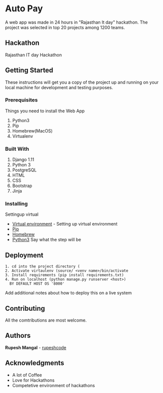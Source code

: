 # Auto Pay
A web app was made in 24 hours in "Rajasthan It day" hackathon.
The project was selected in top 20 projects among 1200 teams.

## Hackathon

Rajasthan IT day Hackathon

## Getting Started

These instructions will get you a copy of the project up and running on your local machine for development and testing purposes. 

### Prerequisites

Things you need to install the Web App

1. Python3
2. Pip
3. Homebrew(MacOS)
4. Virtualenv

### Built With

1. Django 1.11
2. Python 3
3. PostgreSQL
4. HTML
5. CSS
6. Bootstrap
7. Jinja

### Installing

Settingup virtual
* [Virtual environment](http://docs.python-guide.org/en/latest/dev/virtualenvs/) - Setting up virtual environment
* [Pip](http://www.pyladies.com/blog/Get-Your-Mac-Ready-for-Python-Programming/)
* [Homebrew](http://www.pyladies.com/blog/Get-Your-Mac-Ready-for-Python-Programming/)
* [Python3](http://www.pyladies.com/blog/Get-Your-Mac-Ready-for-Python-Programming/)
Say what the step will be


## Deployment
```
1. cd into the project directory (
2. Activate virtaulenv (source/ <venv name>/bin/activate
3. Install requirements (pip install requirements.txt)
4. Run on localhost (python manage.py runserver <host>)
  BY DEFAULT HOST OS '8000'
```
Add additional notes about how to deploy this on a live system

## Contributing

All the comtributions are most welcome.

## Authors

**Rupesh Mangal**  - [rupeshcode](https://github.com/rupeshcode)

## Acknowledgments

* A lot of Coffee
* Love for Hackathons
* Competetive environment of hackathons
